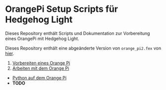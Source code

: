 # OrangePi Setup Scripts für Hedgehog Light

Dieses Repository enthält Scripts und Dokumentation zur Vorbereitung eines OrangePi mit Hedgehog Light.

Dieses Repository enthält eine abgeänderte Version von `orange_pi2.fex` von [hier](https://github.com/loboris/OrangePi-BuildLinux/blob/master/orange/orange_pi2.fex).

1. [Vorbereiten eines Orange Pi](00-InitialSetup.md)
2. [Arbeiten mit dem Orange Pi](01-Working.md)

* [Python auf dem Orange Pi](python.md)
* **TODO**

